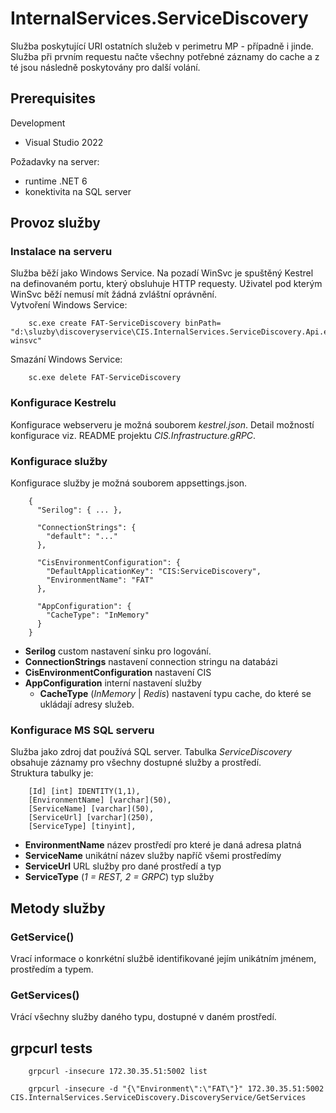 ﻿# InternalServices.ServiceDiscovery
Služba poskytující URI ostatních služeb v perimetru MP - případně i jinde. Služba při prvním requestu načte všechny potřebné záznamy do cache a z té jsou následně poskytovány pro další volání.

## Prerequisites
Development
 - Visual Studio 2022

Požadavky na server:
 - runtime .NET 6
 - konektivita na SQL server

## Provoz služby
### Instalace na serveru
Služba běží jako Windows Service. Na pozadí WinSvc je spuštěný Kestrel na definovaném portu, který obsluhuje HTTP requesty. Uživatel pod kterým WinSvc běží nemusí mít žádná zvláštní oprávnění.  
Vytvoření Windows Service:

        sc.exe create FAT-ServiceDiscovery binPath= "d:\sluzby\discoveryservice\CIS.InternalServices.ServiceDiscovery.Api.exe winsvc"

Smazání Windows Service:

        sc.exe delete FAT-ServiceDiscovery

### Konfigurace Kestrelu
Konfigurace webserveru je možná souborem *kestrel.json*. Detail možností konfigurace viz. README projektu *CIS.Infrastructure.gRPC*.

### Konfigurace služby
Konfigurace služby je možná souborem appsettings.json.  

        {
          "Serilog": { ... },
        
          "ConnectionStrings": {
            "default": "..."
          },
        
          "CisEnvironmentConfiguration": {
            "DefaultApplicationKey": "CIS:ServiceDiscovery",
            "EnvironmentName": "FAT"
          },
        
          "AppConfiguration": {
            "CacheType": "InMemory"
          }
        }

 - **Serilog** custom nastavení sinku pro logování.
 - **ConnectionStrings** nastavení connection stringu na databázi
 - **CisEnvironmentConfiguration** nastavení CIS
 - **AppConfiguration** interní nastavení služby
   - **CacheType** (*InMemory* | *Redis*) nastavení typu cache, do které se ukládají adresy služeb.

### Konfigurace MS SQL serveru
Služba jako zdroj dat používá SQL server. Tabulka *ServiceDiscovery* obsahuje záznamy pro všechny dostupné služby a prostředí.  
Struktura tabulky je:

        [Id] [int] IDENTITY(1,1),
        [EnvironmentName] [varchar](50),
        [ServiceName] [varchar](50),
        [ServiceUrl] [varchar](250),
        [ServiceType] [tinyint],

 - **EnvironmentName** název prostředí pro které je daná adresa platná
 - **ServiceName** unikátní název služby napříč všemi prostředímy
 - **ServiceUrl** URL služby pro dané prostředí a typ
 - **ServiceType** (*1 = REST, 2 = GRPC*) typ služby

## Metody služby
### GetService()
Vrací informace o konrkétní službě identifikované jejím unikátním jménem, prostředím a typem.

### GetServices()
Vrácí všechny služby daného typu, dostupné v daném prostředí.

## grpcurl tests
        grpcurl -insecure 172.30.35.51:5002 list

        grpcurl -insecure -d "{\"Environment\":\"FAT\"}" 172.30.35.51:5002 CIS.InternalServices.ServiceDiscovery.DiscoveryService/GetServices
